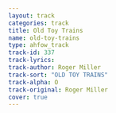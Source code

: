 ```yaml
---
layout: track
categories: track
title: Old Toy Trains
name: old-toy-trains
type: ahfow_track
track-id: 337
track-lyrics: 
track-author: Roger Miller
track-sort: "OLD TOY TRAINS"
track-alpha: O
track-original: Roger Miller
cover: true
---
```

